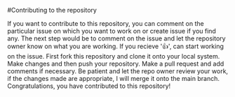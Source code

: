 #Contributing to the repository

If you want to contribute to this repository, you can comment on the particular issue on which you want to work on 
or create issue if you find any.
The next step would be to comment on the issue and let the repository owner know on what you are working.
If you recieve '👍', can start working on the issue.
First fork this repository and clone it onto your local system.
Make changes and then push your repository.
Make a pull request and add comments if necessary.
Be patient and let the repo owner review your work, if the changes made are appropriate, I will merge it onto the main branch.
Congratulations, you have contributed to this repository!
